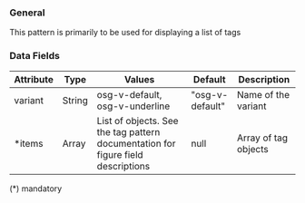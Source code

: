 ### General
This pattern is primarily to be used for displaying a list of tags

### Data Fields
| Attribute | Type | Values | Default | Description |
|---|---|---|---|---|
| variant | String  | osg-v-default, osg-v-underline | "osg-v-default" | Name of the variant |
| *items | Array | List of objects. See the tag pattern documentation for figure field descriptions | null | Array of tag objects |

(*) mandatory

